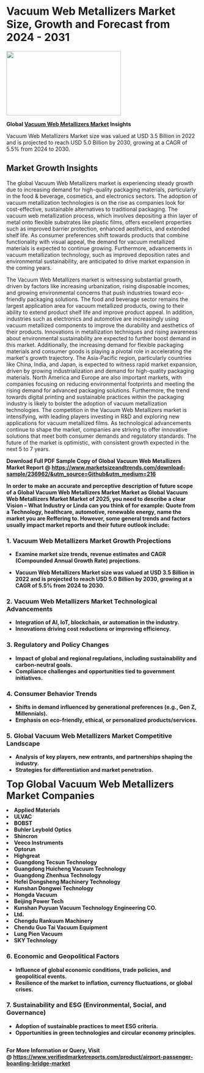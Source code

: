 <H1>Vacuum Web Metallizers Market Size, Growth and Forecast from 2024 - 2031</H1><img class="aligncenter size-medium wp-image-584254" src="https://thirdeyenews.in/wp-content/uploads/2024/09/Global-Market-Research-300x168.jpeg" alt="" width="300" height="168" /><p><strong>Global&nbsp;<a href="https://www.marketsizeandtrends.com/download-sample/236962/&amp;utm_source=Github&utm_medium=216">Vacuum Web Metallizers Market</a> Insights</strong></p><p>Vacuum Web Metallizers Market size was valued at USD 3.5 Billion in 2022 and is projected to reach USD 5.0 Billion by 2030, growing at a CAGR of 5.5% from 2024 to 2030.</p><p><h2>Market Growth Insights</h2> <p>The global Vacuum Web Metallizers market is experiencing steady growth due to increasing demand for high-quality packaging materials, particularly in the food & beverage, cosmetics, and electronics sectors. The adoption of vacuum metallization technologies is on the rise as companies look for cost-effective, sustainable alternatives to traditional packaging. The vacuum web metallization process, which involves depositing a thin layer of metal onto flexible substrates like plastic films, offers excellent properties such as improved barrier protection, enhanced aesthetics, and extended shelf life. As consumer preferences shift towards products that combine functionality with visual appeal, the demand for vacuum metallized materials is expected to continue growing. Furthermore, advancements in vacuum metallization technology, such as improved deposition rates and environmental sustainability, are anticipated to drive market expansion in the coming years.</p> <p><strong></strong></p> <p>The Vacuum Web Metallizers market is witnessing substantial growth, driven by factors like increasing urbanization, rising disposable incomes, and growing environmental concerns that push industries toward eco-friendly packaging solutions. The food and beverage sector remains the largest application area for vacuum metallized products, owing to their ability to extend product shelf life and improve product appeal. In addition, industries such as electronics and automotive are increasingly using vacuum metallized components to improve the durability and aesthetics of their products. Innovations in metallization techniques and rising awareness about environmental sustainability are expected to further boost demand in this market. Additionally, the increasing demand for flexible packaging materials and consumer goods is playing a pivotal role in accelerating the market's growth trajectory. The Asia-Pacific region, particularly countries like China, India, and Japan, is expected to witness rapid market expansion, driven by growing industrialization and demand for high-quality packaging materials. North America and Europe are also important markets, with companies focusing on reducing environmental footprints and meeting the rising demand for advanced packaging solutions. Furthermore, the trend towards digital printing and sustainable practices within the packaging industry is likely to bolster the adoption of vacuum metallization technologies. The competition in the Vacuum Web Metallizers market is intensifying, with leading players investing in R&D and exploring new applications for vacuum metallized films. As technological advancements continue to shape the market, companies are striving to offer innovative solutions that meet both consumer demands and regulatory standards. The future of the market is optimistic, with consistent growth expected in the next 5 to 7 years. <p><strong></p><p><span class=""><strong>Download Full PDF Sample Copy of Global Vacuum Web Metallizers Market Report</strong> @ <a href="https://www.marketsizeandtrends.com/download-sample/236962/&amp;utm_source=Github&utm_medium=216" target="_blank">https://www.marketsizeandtrends.com/download-sample/236962/&amp;utm_source=Github&utm_medium=216</a></span></p><p>In order to make an accurate and perceptive description of future scope of a Global&nbsp;Vacuum Web Metallizers Market Market as Global&nbsp;Vacuum Web Metallizers Market Market of 2025, you need to describe a clear Vision &ndash; What Industry or Linda can you think of for example: Quote from a Technology, healthcare, automotive, renewable energy, name the market you are Reffering to. However, some general trends and factors usually impact market reports and their future outlook include:</p><h3>1.&nbsp;<strong>Vacuum Web Metallizers Market Growth Projections</strong></h3><ul><li>Examine market size trends, revenue estimates and CAGR (Compounded Annual Growth Rate) projections.</li><li><p>Vacuum Web Metallizers Market size was valued at USD 3.5 Billion in 2022 and is projected to reach USD 5.0 Billion by 2030, growing at a CAGR of 5.5% from 2024 to 2030.</p></li></ul><h3>2.&nbsp;<strong>Vacuum Web Metallizers Market Technological Advancements</strong></h3><ul><li>Integration of AI, IoT, blockchain, or automation in the industry.</li><li>Innovations driving cost reductions or improving efficiency.</li></ul><h3>3.&nbsp;<strong>Regulatory and Policy Changes</strong></h3><ul><li>Impact of global and regional regulations, including sustainability and carbon-neutral goals.</li><li>Compliance challenges and opportunities tied to government initiatives.</li></ul><h3>4.&nbsp;<strong>Consumer Behavior Trends</strong></h3><ul><li>Shifts in demand influenced by generational preferences (e.g., Gen Z, Millennials).</li><li>Emphasis on eco-friendly, ethical, or personalized products/services.</li></ul><h3>5.&nbsp;<strong>Global Vacuum Web Metallizers Market Competitive Landscape</strong></h3><ul><li>Analysis of key players, new entrants, and partnerships shaping the industry.</li><li>Strategies for differentiation and market penetration.</li></ul><p data-pm-slice="1 1 []"><span style="color: inherit; font-family: inherit; font-size: 25px;">Top Global Vacuum Web Metallizers Market Companies</span></p><div class="" data-test-id=""><p><li>Applied Materials</li><li> ULVAC</li><li> BOBST</li><li> Buhler Leybold Optics</li><li> Shincron</li><li> Veeco Instruments</li><li> Optorun</li><li> Highgreat</li><li> Guangdong Tecsun Technology</li><li> Guangdong Huicheng Vacuum Technology</li><li> Guangdong Zhenhua Technology</li><li> Hefei Dongsheng Machinery Technology</li><li> Kunshan Dongwei Technology</li><li> Hongda Vacuum</li><li> Beijing Power Tech</li><li> Kunshan Puyuan Vacuum Technology Engineering CO.</li><li>Ltd.</li><li> Chengdu Rankuum Machinery</li><li> Chendu Guo Tai Vacuum Equipment</li><li> Lung Pien Vacuum</li><li> SKY Technology</li></p></div><h3>6.&nbsp;<strong>Economic and Geopolitical Factors</strong></h3><ul><li>Influence of global economic conditions, trade policies, and geopolitical events.</li><li>Resilience of the market to inflation, currency fluctuations, or global crises.</li></ul><h3>7.&nbsp;<strong>Sustainability and ESG (Environmental, Social, and Governance)</strong></h3><ul><li>Adoption of sustainable practices to meet ESG criteria.</li><li>Opportunities in green technologies and circular economy principles.</li></ul><h2><strong style="font-size: 14px;">For More Information or Query, Visit @&nbsp;</strong><a style="background-color: #ffffff; font-size: 14px;" href="https://www.marketsizeandtrends.com/report/vacuum-web-metallizers-market/" target="_blank">https://www.verifiedmarketreports.com/product/airport-passenger-boarding-bridge-market</a></h2>
